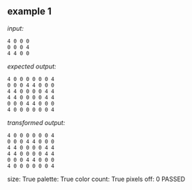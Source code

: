 
## example 1
*input:*
```
4 0 0 0
0 0 0 4
4 4 0 0
```
*expected output:*
```
4 0 0 0 0 0 0 4
0 0 0 4 4 0 0 0
4 4 0 0 0 0 4 4
4 4 0 0 0 0 4 4
0 0 0 4 4 0 0 0
4 0 0 0 0 0 0 4
```
*transformed output:*
```
4 0 0 0 0 0 0 4
0 0 0 4 4 0 0 0
4 4 0 0 0 0 4 4
4 4 0 0 0 0 4 4
0 0 0 4 4 0 0 0
4 0 0 0 0 0 0 4
```
size: True
palette: True
color count: True
pixels off: 0
PASSED
